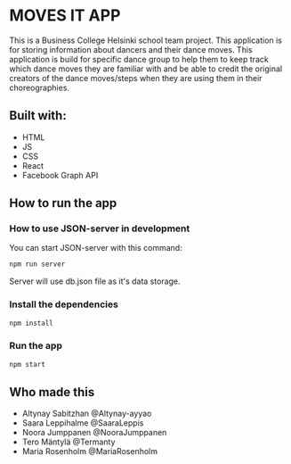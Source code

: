 # MOVES IT APP

This is a Business College Helsinki school team project.
This application is for storing information about dancers and their dance moves.
This application is build for specific dance group to help them to keep track which dance moves they are familiar with and be able to credit the original creators of the dance moves/steps when they are using them in their choreographies.

## Built with:

- HTML
- JS
- CSS
- React
- Facebook Graph API

## How to run the app

### How to use JSON-server in development

You can start JSON-server with this command:

```zsh
npm run server
```

Server will use db.json file as it's data storage.

### Install the dependencies

```zsh
npm install
```

### Run the app

```zsh
npm start
```

## Who made this

- Altynay Sabitzhan @Altynay-ayyao
- Saara Leppihalme @SaaraLeppis
- Noora Jumppanen @NooraJumppanen
- Tero Mäntylä @Termanty
- Maria Rosenholm @MariaRosenholm
